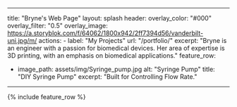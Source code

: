 ---
title: "Bryne's Web Page"
layout: splash
header:
  overlay_color: "#000"
  overlay_filter: "0.5"
  overlay_image: https://a.storyblok.com/f/64062/1800x942/2ff7394d56/vanderbilt-uni.jpg/m/
  actions:
    - label: "My Projects"
      url: "/portfolio/"
excerpt: "Bryne is an engineer with a passion for biomedical devices. Her area of expertise is 3D printing, with an emphasis on biomedical applications."
feature_row:
  - image_path: assets/img/Syringe_pump.jpg
    alt: "Syringe Pump"
    title: "DIY Syringe Pump"
    excerpt: "Built for Controlling Flow Rate."
 ---

{% include feature_row %}

